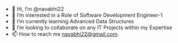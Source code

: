 - 👋 Hi, I’m @navabhi22
- 👀 I’m interested in a Role of Software Development Engineer-1
- 🌱 I’m currently learning Advanced Data Structures
- 💞️ I’m looking to collaborate on any IT Projects within my Expertise
- 📫 How to reach me navabhi22@gmail.com.

<!---
navabhi22/navabhi22 is a ✨ special ✨ repository because its `README.md` (this file) appears on your GitHub profile.
You can click the Preview link to take a look at your changes.
--->
